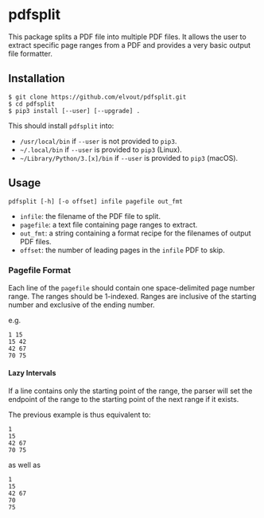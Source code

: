 # pdfsplit

This package splits a PDF file into multiple PDF files.
It allows the user to extract specific page ranges from
a PDF and provides a very basic output file formatter.

## Installation

```shell
$ git clone https://github.com/elvout/pdfsplit.git
$ cd pdfsplit
$ pip3 install [--user] [--upgrade] .
```

This should install `pdfsplit` into:

- `/usr/local/bin` if `--user` is not provided to `pip3`.
- `~/.local/bin` if `--user` is provided to `pip3` (Linux).
- `~/Library/Python/3.[x]/bin` if `--user` is provided to `pip3` (macOS).

## Usage

```shell
pdfsplit [-h] [-o offset] infile pagefile out_fmt
```

- `infile`: the filename of the PDF file to split.
- `pagefile`: a text file containing page ranges to extract.
- `out_fmt`: a string containing a format recipe for the filenames
of output PDF files.
- `offset`: the number of leading pages in the `infile` PDF to skip.

### Pagefile Format

Each line of the `pagefile` should contain one space-delimited page
number range. The ranges should be 1-indexed. Ranges are inclusive
of the starting number and exclusive of the ending number.

e.g.

```text
1 15
15 42
42 67
70 75
```

#### Lazy Intervals

If a line contains only the starting point of the range, the parser
will set the endpoint of the range to the starting point of the next
range if it exists.

The previous example is thus equivalent to:

```text
1
15
42 67
70 75
```

as well as

```text
1
15
42 67
70
75
```
